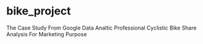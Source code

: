 # bike_project
The Case Study From Google Data Analtic Professional Cyclistic Bike Share Analysis For Marketing Purpose
